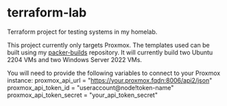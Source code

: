 # terraform-lab
Terraform project for testing systems in my homelab.

This project currently only targets Proxmox. The templates used can be built using my [packer-builds](https://github.com/cgreen0000/packer-builds) repository. It will currently build two Ubuntu 2204 VMs and two Windows Server 2022 VMs. 

You will need to provide the following variables to connect to your Proxmox instance:
    proxmox_api_url = "https://your.proxmox.fqdn:8006/api2/json"
    proxmox_api_token_id = "useraccount@node!token-name"
    proxmox_api_token_secret = "your_api_token_secret"